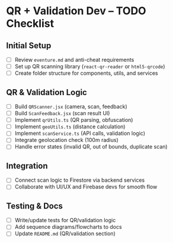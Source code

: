 # QR + Validation Dev – TODO Checklist

## Initial Setup

- [ ] Review `eventure.md` and anti-cheat requirements
- [ ] Set up QR scanning library (`react-qr-reader` or `html5-qrcode`)
- [ ] Create folder structure for components, utils, and services

## QR & Validation Logic

- [ ] Build `QRScanner.jsx` (camera, scan, feedback)
- [ ] Build `ScanFeedback.jsx` (scan result UI)
- [ ] Implement `qrUtils.ts` (QR parsing, obfuscation)
- [ ] Implement `geoUtils.ts` (distance calculation)
- [ ] Implement `scanService.ts` (API calls, validation logic)
- [ ] Integrate geolocation check (100m radius)
- [ ] Handle error states (invalid QR, out of bounds, duplicate scan)

## Integration

- [ ] Connect scan logic to Firestore via backend services
- [ ] Collaborate with UI/UX and Firebase devs for smooth flow

## Testing & Docs

- [ ] Write/update tests for QR/validation logic
- [ ] Add sequence diagrams/flowcharts to docs
- [ ] Update `README.md` (QR/validation section)
